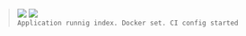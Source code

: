 > ![](https://img.shields.io/badge/Out_07,_2022-black) ![](https://img.shields.io/badge/v0.1.0-FEAT-blue)  
> `Application runnig index. Docker set. CI config started`